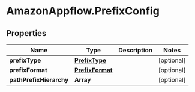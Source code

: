# AmazonAppflow.PrefixConfig

## Properties

Name | Type | Description | Notes
------------ | ------------- | ------------- | -------------
**prefixType** | [**PrefixType**](PrefixType.md) |  | [optional] 
**prefixFormat** | [**PrefixFormat**](PrefixFormat.md) |  | [optional] 
**pathPrefixHierarchy** | **Array** |  | [optional] 


